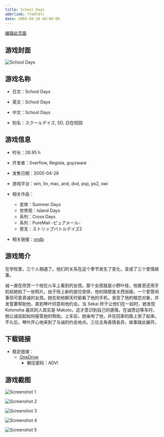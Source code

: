 ```yaml
---
title: School Days
abbrlink: f7e0747c
date: 2005-04-28 00:00:00
---
```

[编辑此页面](https://github.com/ACG-3/ADV3-source/blob/main/source/_posts/games/School%20Days.md)

## 游戏封面

![School Days](https://pan.timero.xyz/d/onedrive/img_lib_001/School%20Days_cover.avif)


## 游戏名称

- 日文：School Days
- 英文：School Days
- 中文：School Days

- 别名：スクールデイズ, SD, 日在校园


## 游戏信息

- 时长：26.95 h
- 开发者：0verflow, Regista, guyzware
- 发售日期：2005-04-28
- 游戏平台：win, lin, mac, and, dvd, psp, ps2, swi
- 相关作品：
   - 变体：Summer Days
   - 世界观：Island Days
   - 系列：Cross Days
   - 系列：PureMail -ピュアメール-
   - 旁支：ストリップバトルデイズ2

- 相关链接：[vndb](https://vndb.org/v14)


## 游戏简介

在学校里，三个人相遇了。他们的关系在这个季节发生了变化，变成了三个爱情故事。

诚一直在欣赏一个他在火车上看到的女孩。那个女孩就是小野叶桂，他甚至还用手机给她拍了一张照片。由于班上新的座位安排，他的隔壁是关西翁姬，一个爱管闲事但可爱真诚的女孩。她在和他聊天时偷看了他的手机，发现了他的暗恋对象，并发誓要帮助他，直到琴叶同意和他约会。当 Sekai 终于让他们在一起时，她发现 Kotonoha 喜欢的人其实是 Makoto，这才意识到自己的感情。在诚旁边等车时，她让诚说起如何报答她的帮助。上车前，她亲吻了他，并在回家的路上哭了起来。不久后，琴叶开心地来到了与诚的约会地点。三位主角表情各异，故事就此展开。




## 下载链接

- 稳定链接：
    - [OneDrive](https://pan.timero.xyz/onedrive/adv_lib_001/School%20Days)
        - 解压密码：ADV!



## 游戏截图


![Screenshot 1](https://pan.timero.xyz/d/onedrive/img_lib_001/School%20Days_Screenshot_1.avif)

![Screenshot 2](https://pan.timero.xyz/d/onedrive/img_lib_001/School%20Days_Screenshot_2.avif)

![Screenshot 3](https://pan.timero.xyz/d/onedrive/img_lib_001/School%20Days_Screenshot_3.avif)

![Screenshot 4](https://pan.timero.xyz/d/onedrive/img_lib_001/School%20Days_Screenshot_4.avif)

![Screenshot 5](https://pan.timero.xyz/d/onedrive/img_lib_001/School%20Days_Screenshot_5.avif)

